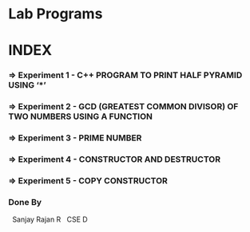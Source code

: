 # Lab Programs
# INDEX
### => Experiment 1 - C++ PROGRAM TO PRINT HALF PYRAMID USING ‘*’
### => Experiment 2 - GCD (GREATEST COMMON DIVISOR) OF TWO NUMBERS USING A FUNCTION 
### => Experiment 3 - PRIME NUMBER
### => Experiment 4 - CONSTRUCTOR AND DESTRUCTOR
### => Experiment 5 - COPY CONSTRUCTOR
### Done By 
&nbsp;&nbsp;Sanjay Rajan R
&nbsp;&nbsp;CSE D
